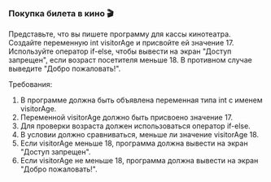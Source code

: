 
### Покупка билета в кино 🎬

Представьте, что вы пишете программу для кассы кинотеатра. Создайте переменную int visitorAge и присвойте ей значение 17. Используйте оператор if-else, чтобы вывести на экран "Доступ запрещен", если возраст посетителя меньше 18. В противном случае выведите "Добро пожаловать!".

Требования:
1. В программе должна быть объявлена переменная типа int с именем visitorAge. 
2. Переменной visitorAge должно быть присвоено значение 17. 
3. Для проверки возраста должен использоваться оператор if-else. 
4. В условии должно сравниваться, меньше ли значение visitorAge 18. 
5. Если visitorAge меньше 18, программа должна вывести на экран "Доступ запрещен". 
6. Если visitorAge не меньше 18, программа должна вывести на экран "Добро пожаловать!".